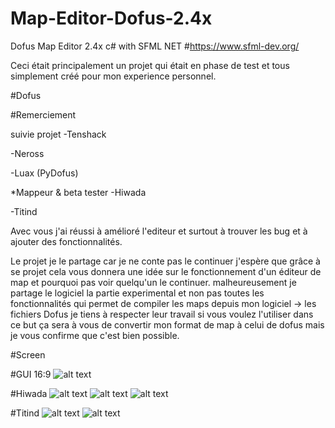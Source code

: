 # Map-Editor-Dofus-2.4x
Dofus Map Editor 2.4x c# with SFML NET #https://www.sfml-dev.org/

Ceci était principalement un projet qui était en phase de test et tous simplement créé pour mon experience personnel.

#Dofus

#Remerciement

suivie projet
-Tenshack

-Neross

-Luax (PyDofus)

*Mappeur & beta tester -Hiwada

-Titind

Avec vous j'ai réussi à amélioré l'editeur et surtout à trouver les bug et à ajouter des fonctionnalités.

Le projet je le partage car je ne conte pas le continuer j'espère que grâce à se projet cela vous donnera une idée sur le fonctionnement d'un éditeur de map et pourquoi pas voir quelqu'un le continuer. malheureusement je partage le logiciel la partie experimental et non pas toutes les fonctionnalités qui permet de compiler les maps depuis mon logiciel -> les fichiers Dofus je tiens à respecter leur travail si vous voulez l'utiliser dans ce but ça sera à vous de convertir mon format de map à celui de dofus mais je vous confirme que c'est bien possible.

#Screen

#GUI 16:9
![alt text](https://image.noelshack.com/fichiers/2019/06/6/1549750373-capture.png)

#Hiwada
![alt text](https://image.noelshack.com/fichiers/2019/06/6/1549750376-nsihxmk.jpg)
![alt text](https://image.noelshack.com/fichiers/2019/06/6/1549750381-premiertestmap.png)
![alt text](https://image.noelshack.com/fichiers/2019/06/6/1549750384-rac0d7j.jpg)

#Titind
![alt text](https://image.noelshack.com/fichiers/2019/06/6/1549750366-2-1.png)
![alt text](https://image.noelshack.com/fichiers/2019/06/6/1549750370-2.png)
